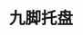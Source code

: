 ---
title: "九脚托盘"
image : "images/products/pallet.jpg"
bg_image: "images/feature-bg.jpg"
product_categories: ["网格托盘"]
type: "products"
products:
  enable: true
  items:
    - name: "轻型周转托盘"
      specs: "尺寸: 1200×800×150mm | 载重: 800kg"
      image: "images/products/pallet.jpg" 
    - name: "轻型周转托盘"
      specs: "尺寸: 1200×800×150mm | 载重: 800kg"
      image: "images/products/pallet.jpg" 
    - name: "轻型周转托盘"
      specs: "尺寸: 1200×800×150mm | 载重: 800kg"
      image: "images/products/pallet.jpg" 
    - name: "轻型周转托盘"
      specs: "尺寸: 1200×800×150mm | 载重: 800kg"
      image: "images/products/pallet.jpg" 
    - name: "轻型周转托盘"
      specs: "尺寸: 1200×800×150mm | 载重: 800kg"
      image: "images/products/pallet.jpg" 
    - name: "轻型周转托盘"
      specs: "尺寸: 1200×800×150mm | 载重: 800kg"
      image: "images/products/pallet.jpg" 
    - name: "轻型周转托盘"
      specs: "尺寸: 1200×800×150mm | 载重: 800kg"
      image: "images/products/pallet.jpg" 
    - name: "轻型周转托盘"
      specs: "尺寸: 1200×800×150mm | 载重: 800kg"
      image: "images/products/pallet.jpg" 
---